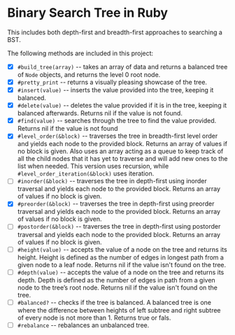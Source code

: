 # Binary Search Tree in Ruby

This includes both depth-first and breadth-first approaches to searching a BST.

The following methods are included in this project:

- [x] `#build_tree(array)` -- takes an array of data and returns a balanced tree of `Node` objects, and returns the level 0 root node.
- [x] `#pretty_print` -- returns a visually pleasing showcase of the tree.
- [x] `#insert(value)` -- inserts the value provided into the tree, keeping it balanced.
- [x] `#delete(value)` -- deletes the value provided if it is in the tree, keeping it balanced afterwards. Returns nil if the value is not found.
- [x] `#find(value)` -- searches through the tree to find the value provided. Returns nil if the value is not found
- [x] `#level_order(&block)` -- traverses the tree in breadth-first level order and yields each node to the provided block. Returns an array of values if no block is given. Also uses an array acting as a queue to keep track of all the child nodes that it has yet to traverse and will add new ones to the list when needed. This version uses recursion, while `#level_order_iteration(&block)` uses iteration.
- [ ] `#inorder(&block)` -- traverses the tree in depth-first using inorder traversal and yields each node to the provided block. Returns an array of values if no block is given.
- [x] `#preorder(&block)` -- traverses the tree in depth-first using preorder traversal and yields each node to the provided block. Returns an array of values if no block is given.
- [ ] `#postorder(&block)` -- traverses the tree in depth-first using postorder traversal and yields each node to the provided block. Returns an array of values if no block is given.
- [ ] `#height(value)` -- accepts the value of a node on the tree and returns its height. Height is defined as the number of edges in longest path from a given node to a leaf node. Returns nil if the value isn't found on the tree.
- [ ] `#depth(value)` -- accepts the value of a node on the tree  and returns its depth. Depth is defined as the number of edges in path from a given node to the tree’s root node. Returns nil if the value isn't found on the tree.
- [ ] `#balanced?` -- checks if the tree is balanced. A balanced tree is one where the difference between heights of left subtree and right subtree of every node is not more than 1. Returns true or fals.
- [ ] `#rebalance` -- rebalances an unbalanced tree.
